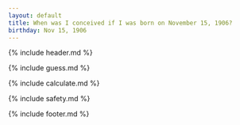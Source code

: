 ```yaml
---
layout: default
title: When was I conceived if I was born on November 15, 1906?
birthday: Nov 15, 1906
---
```


{% include header.md %}

{% include guess.md %}

{% include calculate.md %}

{% include safety.md %}

{% include footer.md %}



